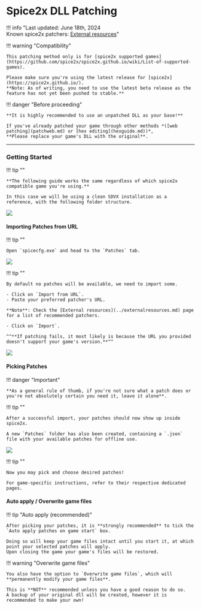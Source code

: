 # Spice2x DLL Patching

!!! info "Last updated: June 18th, 2024<br>Known spice2x patchers: [External resources](../externalresources.md#spice2x-patchers)"

!!! warning "Compatibility"

	This patching method only is for [spice2x supported games](https://github.com/spice2x/spice2x.github.io/wiki/List-of-supported-games).

	Please make sure you're using the latest release for [spice2x](https://spice2x.github.io/).  
	**Note: As of writing, you need to use the latest beta release as the feature has not yet been pushed to stable.**

!!! danger "Before proceeding"

	**It is highly recommended to use an unpatched DLL as your base!**
	
	If you've already patched your game through other methods *([web patching](patchweb.md) or [hex editing](hexguide.md))*,  
	**Please replace your game's DLL with the original**.

---
### Getting Started

!!! tip ""

	**The following guide works the same regardless of which spice2x compatible game you're using.**

	In this case we will be using a clean SDVX installation as a reference, with the following folder structure.

<img src="/img/patchsp2x/1.png">

#### Importing Patches from URL

!!! tip ""

	Open `spicecfg.exe` and head to the `Patches` tab.

<img src="/img/patchsp2x/2.png">

!!! tip ""

	By default no patches will be available, we need to import some. 

	- Click on `Import from URL`.	
	- Paste your preferred patcher's URL.  

	**Note**: Check the [External resources](../externalresources.md) page for a list of recommended patchers.

	- Click on `Import`.  
	
	^^**If patching fails, it most likely is because the URL you provided doesn't support your game's version.**^^

<img src="/img/patchsp2x/3.png">

#### Picking Patches

!!! danger "Important"

	**As a general rule of thumb, if you're not sure what a patch does or you're not absolutely certain you need it, leave it alone**.

!!! tip ""

	After a successful import, your patches should now show up inside spice2x.
	
	A new `Patches` folder has also been created, containing a `.json` file with your available patches for offline use.

<img src="/img/patchsp2x/4.png">

!!! tip ""

	Now you may pick and choose desired patches!

	For game-specific instructions, refer to their respective dedicated pages.

#### Auto apply / Overwrite game files

!!! tip "Auto apply (recommended)"

	After picking your patches, it is **strongly recommended** to tick the `Auto apply patches on game start` box.

	Doing so will keep your game files intact until you start it, at which point your selected patches will apply.  
	Upon closing the game your game's files will be restored.

!!! warning "Overwrite game files"

	You also have the option to `Overwrite game files`, which will **permanently modify your game files**.

	This is **NOT** recommended unless you have a good reason to do so.  
	A backup of your original dll will be created, however it is recommended to make your own!